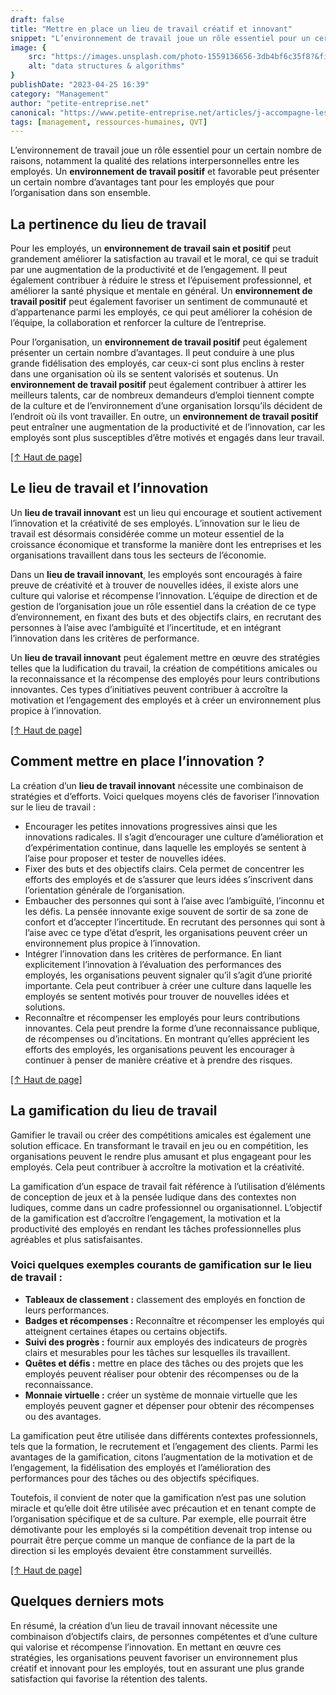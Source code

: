 ```yaml
---
draft: false
title: "Mettre en place un lieu de travail créatif et innovant"
snippet: "L’environnement de travail joue un rôle essentiel pour un certain nombre de raisons, notamment la qualité des relations interpersonnelles entre les employés."
image: {
    src: "https://images.unsplash.com/photo-1559136656-3db4bf6c35f8?&fit=crop&w=1280&h=720",
    alt: "data structures & algorithms"
}
publishDate: "2023-04-25 16:39"
category: "Management"
author: "petite-entreprise.net"
canonical: "https://www.petite-entreprise.net/articles/j-accompagne-les-dirigeants/la-mise-en-place-dun-lieu-de-travail-plus-creatif-et-innovant-en-entreprise.html"
tags: [management, ressources-humaines, QVT]
---
```


L’environnement de travail joue un rôle essentiel pour un certain nombre de raisons, notamment la qualité des relations interpersonnelles entre les employés. Un **environnement de travail positif** et favorable peut présenter un certain nombre d’avantages tant pour les employés que pour l’organisation dans son ensemble.

## La pertinence du lieu de travail
Pour les employés, un **environnement de travail sain et positif** peut grandement améliorer la satisfaction au travail et le moral, ce qui se traduit par une augmentation de la productivité et de l’engagement. Il peut également contribuer à réduire le stress et l’épuisement professionnel, et améliorer la santé physique et mentale en général. Un **environnement de travail positif** peut également favoriser un sentiment de communauté et d’appartenance parmi les employés, ce qui peut améliorer la cohésion de l’équipe, la collaboration et renforcer la culture de l’entreprise.

Pour l’organisation, un **environnement de travail positif** peut également présenter un certain nombre d’avantages. Il peut conduire à une plus grande fidélisation des employés, car ceux-ci sont plus enclins à rester dans une organisation où ils se sentent valorisés et soutenus. Un **environnement de travail positif** peut également contribuer à attirer les meilleurs talents, car de nombreux demandeurs d’emploi tiennent compte de la culture et de l’environnement d’une organisation lorsqu’ils décident de l’endroit où ils vont travailler. En outre, un **environnement de travail positif** peut entraîner une augmentation de la productivité et de l’innovation, car les employés sont plus susceptibles d’être motivés et engagés dans leur travail.

[[↑ Haut de page]](#top)

## Le lieu de travail et l’innovation
Un **lieu de travail innovant** est un lieu qui encourage et soutient activement l’innovation et la créativité de ses employés. L’innovation sur le lieu de travail est désormais considérée comme un moteur essentiel de la croissance économique et transforme la manière dont les entreprises et les organisations travaillent dans tous les secteurs de l’économie.

Dans un **lieu de travail innovant**, les employés sont encouragés à faire preuve de créativité et à trouver de nouvelles idées, il existe alors une culture qui valorise et récompense l’innovation. L’équipe de direction et de gestion de l’organisation joue un rôle essentiel dans la création de ce type d’environnement, en fixant des buts et des objectifs clairs, en recrutant des personnes à l’aise avec l’ambiguïté et l’incertitude, et en intégrant l’innovation dans les critères de performance.

Un **lieu de travail innovant** peut également mettre en œuvre des stratégies telles que la ludification du travail, la création de compétitions amicales ou la reconnaissance et la récompense des employés pour leurs contributions innovantes. Ces types d’initiatives peuvent contribuer à accroître la motivation et l’engagement des employés et à créer un environnement plus propice à l’innovation.

[[↑ Haut de page]](#top)

## Comment mettre en place l’innovation ?
La création d’un **lieu de travail innovant** nécessite une combinaison de stratégies et d’efforts. Voici quelques moyens clés de favoriser l’innovation sur le lieu de travail :

- Encourager les petites innovations progressives ainsi que les innovations radicales. Il s’agit d’encourager une culture d’amélioration et d’expérimentation continue, dans laquelle les employés se sentent à l’aise pour proposer et tester de nouvelles idées.
- Fixer des buts et des objectifs clairs. Cela permet de concentrer les efforts des employés et de s’assurer que leurs idées s’inscrivent dans l’orientation générale de l’organisation.
- Embaucher des personnes qui sont à l’aise avec l’ambiguïté, l’inconnu et les défis. La pensée innovante exige souvent de sortir de sa zone de confort et d’accepter l’incertitude. En recrutant des personnes qui sont à l’aise avec ce type d’état d’esprit, les organisations peuvent créer un environnement plus propice à l’innovation.
- Intégrer l’innovation dans les critères de performance. En liant explicitement l’innovation à l’évaluation des performances des employés, les organisations peuvent signaler qu’il s’agit d’une priorité importante. Cela peut contribuer à créer une culture dans laquelle les employés se sentent motivés pour trouver de nouvelles idées et solutions.
- Reconnaître et récompenser les employés pour leurs contributions innovantes. Cela peut prendre la forme d’une reconnaissance publique, de récompenses ou d’incitations. En montrant qu’elles apprécient les efforts des employés, les organisations peuvent les encourager à continuer à penser de manière créative et à prendre des risques.
 
[[↑ Haut de page]](#top)

## La gamification du lieu de travail
Gamifier le travail ou créer des compétitions amicales est également une solution efficace. En transformant le travail en jeu ou en compétition, les organisations peuvent le rendre plus amusant et plus engageant pour les employés. Cela peut contribuer à accroître la motivation et la créativité.

La gamification d’un espace de travail fait référence à l’utilisation d’éléments de conception de jeux et à la pensée ludique dans des contextes non ludiques, comme dans un cadre professionnel ou organisationnel. L’objectif de la gamification est d’accroître l’engagement, la motivation et la productivité des employés en rendant les tâches professionnelles plus agréables et plus satisfaisantes.

### Voici quelques exemples courants de gamification sur le lieu de travail :
- **Tableaux de classement :** classement des employés en fonction de leurs performances.
- **Badges et récompenses :** Reconnaître et récompenser les employés qui atteignent certaines étapes ou certains objectifs.
- **Suivi des progrès :** fournir aux employés des indicateurs de progrès clairs et mesurables pour les tâches sur lesquelles ils travaillent.
- **Quêtes et défis :** mettre en place des tâches ou des projets que les employés peuvent réaliser pour obtenir des récompenses ou de la reconnaissance.
- **Monnaie virtuelle :** créer un système de monnaie virtuelle que les employés peuvent gagner et dépenser pour obtenir des récompenses ou des avantages.

La gamification peut être utilisée dans différents contextes professionnels, tels que la formation, le recrutement et l’engagement des clients. Parmi les avantages de la gamification, citons l’augmentation de la motivation et de l’engagement, la fidélisation des employés et l’amélioration des performances pour des tâches ou des objectifs spécifiques.

Toutefois, il convient de noter que la gamification n’est pas une solution miracle et qu’elle doit être utilisée avec précaution et en tenant compte de l’organisation spécifique et de sa culture. Par exemple, elle pourrait être démotivante pour les employés si la compétition devenait trop intense ou pourrait être perçue comme un manque de confiance de la part de la direction si les employés devaient être constamment surveillés.

[[↑ Haut de page]](#top)

## Quelques derniers mots
En résumé, la création d’un lieu de travail innovant nécessite une combinaison d’objectifs clairs, de personnes compétentes et d’une culture qui valorise et récompense l’innovation. En mettant en œuvre ces stratégies, les organisations peuvent favoriser un environnement plus créatif et innovant pour les employés, tout en assurant une plus grande satisfaction qui favorise la rétention des talents.